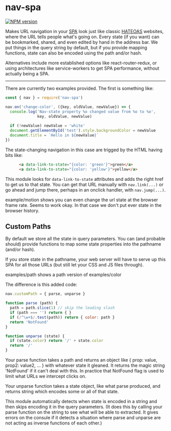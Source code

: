 # nav-spa
[![NPM version][npm-image]][npm-url]

Makes URL navigation in your
[SPA](https://en.wikipedia.org/wiki/Single-page_application) look just
like classic [HATEOAS](https://en.wikipedia.org/wiki/HATEOAS)
websites, where the URL tells people what's going on. Every state (if
you want) can be bookmarked, shared, and even edited by hand in the
address bar.  We put things in the query string by default, but if you
provide mapping functions, state can also be encoded using the path
and/or hash.

Alternatives include more established options like react-router-redux,
or using architectures like service-workers to get SPA performance,
without actually being a SPA.

---

There are currently two examples provided.  The first is something like:

```js
const { nav } = require('nav-spa')

nav.on('change-color', ({key, oldValue, newValue}) => {
  console.log('Nav-state property %o changed value from %o to %o',
              key, oldValue, newValue)
  
  if (!newValue) newValue = 'white'
  document.getElementById('test').style.backgroundColor = newValue
  document.title = `Hello in ${newValue}`
})
```

The state-changing navigation in this case are trigged by the HTML
having bits like:

```html
      <a data-link-to-state="{color: 'green'}">green</a>
      <a data-link-to-state="{color: 'yellow'}">yellow</a>
```

This module looks for `data-link-to-state` attributes and adds the
right href to get us to that state.  You can get that URL manually
with `nav.link(...)` or go ahead and jump there, perhaps in an onclick
handler, with `nav.jump(...)`.

example/motion shows you can even change the url state at the browser
frame rate. Seems to work okay. In that case we don't put ever state
in the browser history.

## Custom Paths

By default we store all the state in query parameters. You can (and
probable should) provide functions to map some state properties into
the pathname (and/or hash).

If you store state in the pathname, your web server will have to serve
up this SPA for all those URLs (but still let your CSS and JS files
through).

examples/path shows a path version of examples/color

The difference is this added code:

```js
nav.customPath = { parse, unparse }

function parse (path) {
  path = path.slice(1) // skip the leading slash
  if (path === '') return { }
  if (/^\w+$/.test(path)) return { color: path }
  return 'NotFound'
}

function unparse (state) {
  if (state.color) return '/' + state.color
  return '/'
}
```

Your parse function takes a path and returns an object like { prop:
value, prop2: value2, ... } with whatever state it gleaned. It returns
the magic string 'NotFound' if it can't deal with this.  In practice
that NotFound flag is used to limit what URLs we intercept clicks on.

Your unparse function takes a state object, like what parse produced,
and returns string which encodes some or all of that state.

This module automatically detects when state is encoded in a string
and then skips encoding it in the query parameters. (It does this by
calling your parse function on the string to see what will be able to
extracted. It gives errors on the consule if it detects a situation
where parse and unparse are not acting as inverse functions of each
other.)

[npm-image]: https://img.shields.io/npm/v/nav-spa.svg?style=flat-square
[npm-url]: https://npmjs.org/package/nav-spa
